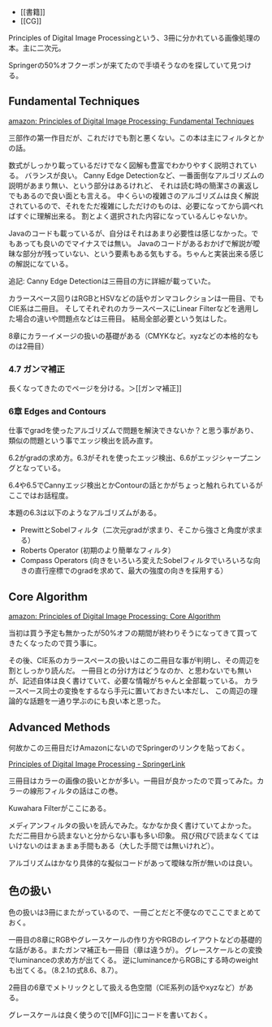 - [[書籍]]
- [[CG]]

Principles of Digital Image Processingという、3冊に分かれている画像処理の本。主に二次元。

Springerの50%オフクーポンが来てたので手頃そうなのを探していて見つける。

## Fundamental Techniques

[amazon: Principles of Digital Image Processing: Fundamental Techniques](https://amzn.to/3vnKxTl)

三部作の第一作目だが、これだけでも割と悪くない。この本は主にフィルタとかの話。

数式がしっかり載っているだけでなく図解も豊富でわかりやすく説明されている。
バランスが良い。
Canny Edge Detectionなど、一番面倒なアルゴリズムの説明があまり無い、という部分はあるけれど、
それは読む時の簡潔さの裏返しでもあるので良い面とも言える。
中くらいの複雑さのアルゴリズムは良く解説されているので、それをただ複雑にしただけのものは、必要になってから調べればすぐに理解出来る。
割とよく選択された内容になっているんじゃないか。

Javaのコードも載っているが、自分はそれはあまり必要性は感じなかった。でもあっても良いのでマイナスでは無い。
Javaのコードがあるおかげで解説が曖昧な部分が残っていない、という要素もある気もする。ちゃんと実装出来る感じの解説になている。

追記: Canny Edge Detectionは三冊目の方に詳細が載っていた。

カラースペース回りはRGBとHSVなどの話やガンマコレクションは一冊目、でもCIE系は二冊目。
そしてそれぞれのカラースペースにLinear Filterなどを適用した場合の違いや問題点などは三冊目。
結局全部必要という気はした。

8章にカラーイメージの扱いの基礎がある（CMYKなど。xyzなどの本格的なものは2冊目）

### 4.7 ガンマ補正

長くなってきたのでページを分ける。＞[[ガンマ補正]]

### 6章 Edges and Contours

仕事でgradを使ったアルゴリズムで問題を解決できないか？と思う事があり、類似の問題という事でエッジ検出を読み直す。

6.2がgradの求め方。6.3がそれを使ったエッジ検出、6.6がエッジシャープニングとなっている。

6.4や6.5でCannyエッジ検出とかContourの話とかがちょっと触れられているがここではお話程度。

本題の6.3は以下のようなアルゴリズムがある。

- PrewittとSobelフィルタ（二次元gradが求まり、そこから強さと角度が求まる）
- Roberts Operator (初期のより簡単なフィルタ）
- Compass Operators (向きをいろいろ変えたSobelフィルタでいろいろな向きの直行座標でのgradを求めて、最大の強度の向きを採用する）

## Core Algorithm

[amazon: Principles of Digital Image Processing: Core Algorithm](https://amzn.to/3TCXErF)

当初は買う予定も無かったが50%オフの期間が終わりそうになってきて買ってきたくなったので買う事に。

その後、CIE系のカラースペースの扱いはこの二冊目な事が判明し、その周辺を割としっかり読んだ。
一冊目との分け方はどうなのか、と思わないでも無いが、記述自体は良く書けていて、必要な情報がちゃんと全部載っている。
カラースペース同士の変換をするなら手元に置いておきたい本だし、
この周辺の理論的な話題を一通り学ぶのにも良い本と思った。

## Advanced Methods

何故かこの三冊目だけAmazonにないのでSpringerのリンクを貼っておく。

[Principles of Digital Image Processing - SpringerLink](https://link.springer.com/book/10.1007/978-1-84882-919-0)

三冊目はカラーの画像の扱いとかが多い。一冊目が良かったので買ってみた。カラーの線形フィルタの話はこの巻。

Kuwahara Filterがここにある。

メディアンフィルタの扱いを読んでみた。なかなか良く書けていてよかった。
ただ二冊目から読まないと分からない事も多い印象。
飛び飛びで読まなくてはいけないのはまぁまぁ手間もある（大した手間では無いけれど）。

アルゴリズムはかなり具体的な擬似コードがあって曖昧な所が無いのは良い。

## 色の扱い

色の扱いは3冊にまたがっているので、一冊ごとだと不便なのでここでまとめておく。

一冊目の8章にRGBやグレースケールの作り方やRGBのレイアウトなどの基礎的な話がある。またガンマ補正も一冊目（章は違うが）。
グレースケールとの変換でluminanceの求め方が出てくる。
逆にluminanceからRGBにする時のweightも出てくる。（8.2.1の式8.6、8.7）。

2冊目の6章でメトリックとして扱える色空間（CIE系列の話やxyzなど）がある。

グレースケールは良く使うので[[MFG]]にコードを書いておく。